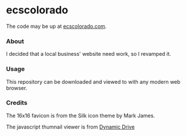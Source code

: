 ecscolorado
===========

The code may be up at [ecscolorado.com](http://www.ecscolorado.com/).

### About

I decided that a local business' website need work, so I revamped it.

### Usage

This repository can be downloaded and viewed to with any modern web browser.

### Credits

The 16x16 favicon is from the Silk icon theme by Mark James.

The javascript thumnail viewer is from [Dynamic Drive](www.dynamicdrive.com)
